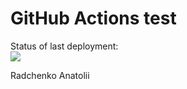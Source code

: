 # GitHub Actions test
Status of last deployment:<br>
<img src="https://github.com/AnatoliiRadchenko/jenkinstest/blob/main/.github/workflows/badge.svg?branch=main"><br>

Radchenko Anatolii
